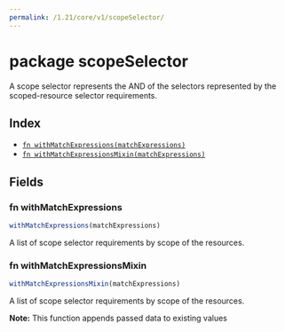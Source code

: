 ```yaml
---
permalink: /1.21/core/v1/scopeSelector/
---
```


# package scopeSelector

A scope selector represents the AND of the selectors represented by the scoped-resource selector requirements.

## Index

* [`fn withMatchExpressions(matchExpressions)`](#fn-withmatchexpressions)
* [`fn withMatchExpressionsMixin(matchExpressions)`](#fn-withmatchexpressionsmixin)

## Fields

### fn withMatchExpressions

```ts
withMatchExpressions(matchExpressions)
```

A list of scope selector requirements by scope of the resources.

### fn withMatchExpressionsMixin

```ts
withMatchExpressionsMixin(matchExpressions)
```

A list of scope selector requirements by scope of the resources.

**Note:** This function appends passed data to existing values